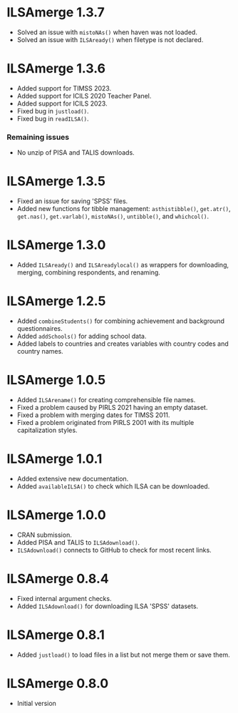 # ILSAmerge 1.3.7
- Solved an issue with `mistoNAs()` when haven was not loaded.
- Solved an issue with `ILSAready()` when filetype is not declared.


# ILSAmerge 1.3.6
- Added support for TIMSS 2023.
- Added support for ICILS 2020 Teacher Panel.
- Added support for ICILS 2023.
- Fixed bug in `justload()`.
- Fixed bug in `readILSA()`.

### Remaining issues
- No unzip of PISA and TALIS downloads.

# ILSAmerge 1.3.5
- Fixed an issue for saving 'SPSS' files.
- Added new functions for tibble management: `asthistibble()`,
`get.atr()`, `get.nas()`, `get.varlab()`, `mistoNAs()`, `untibble()`, and `whichcol()`.



# ILSAmerge 1.3.0
- Added `ILSAready()` and `ILSAreadylocal()` as wrappers for downloading, 
merging, combining respondents, and renaming.


# ILSAmerge 1.2.5
- Added `combineStudents()` for combining achievement and  background questionnaires.
- Added `addSchools()` for adding school data.
- Added labels to countries and creates variables with country codes and country names.


# ILSAmerge 1.0.5
- Added `ILSArename()` for creating comprehensible file names.
- Fixed a problem caused by PIRLS 2021 having an empty dataset.
- Fixed a problem with merging dates for TIMSS 2011. 
- Fixed a problem originated from PIRLS 2001 with its multiple capitalization styles. 


# ILSAmerge 1.0.1
- Added extensive new documentation.
- Added `availableILSA()` to check which ILSA can be downloaded.

# ILSAmerge 1.0.0
- CRAN submission.
- Added PISA and TALIS to `ILSAdownload()`.
- `ILSAdownload()` connects to GitHub to check for most recent links.

# ILSAmerge 0.8.4
- Fixed internal argument checks.
- Added `ILSAdownload()` for downloading ILSA 'SPSS' datasets.

# ILSAmerge 0.8.1
 - Added `justload()` to load files in a list but not merge them or save them.
 
# ILSAmerge 0.8.0
 - Initial version

